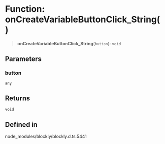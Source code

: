 # Function: onCreateVariableButtonClick_String()

> **onCreateVariableButtonClick_String**(`button`): `void`

## Parameters

### button

`any`

## Returns

`void`

## Defined in

node_modules/blockly/blockly.d.ts:5441
